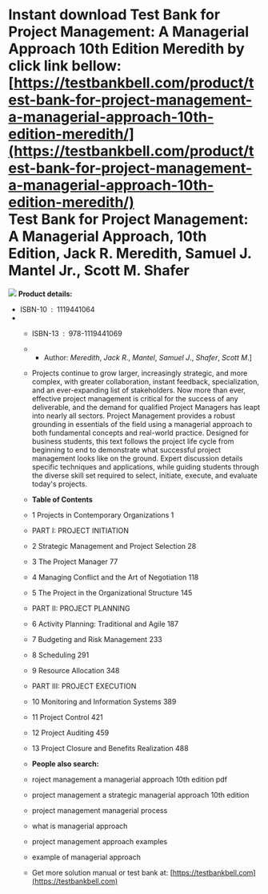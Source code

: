 Instant download **Test Bank for Project Management: A Managerial Approach 10th Edition Meredith** by click link bellow:  
[https://testbankbell.com/product/test-bank-for-project-management-a-managerial-approach-10th-edition-meredith/](https://testbankbell.com/product/test-bank-for-project-management-a-managerial-approach-10th-edition-meredith/)  
**Test Bank for Project Management: A Managerial Approach, 10th Edition, Jack R. Meredith, Samuel J. Mantel Jr., Scott M. Shafer**
==================================================================================================================================


![](https://testbankbell.com/wp-content/uploads/2023/05/9781119369110_TestBank.jpg)
**Product details:**
* ISBN-10 ‏ : ‎ 1119441064
* * ISBN-13 ‏ : ‎ 978-1119441069
  * * Author: *Meredith*, *Jack R*., *Mantel*, *Samuel J*., *Shafer*, *Scott M*.]
   
  * Projects continue to grow larger, increasingly strategic, and more complex, with greater collaboration, instant feedback, specialization, and an ever-expanding list of stakeholders. Now more than ever, effective project management is critical for the success of any deliverable, and the demand for qualified Project Managers has leapt into nearly all sectors. Project Management provides a robust grounding in essentials of the field using a managerial approach to both fundamental concepts and real-world practice. Designed for business students, this text follows the project life cycle from beginning to end to demonstrate what successful project management looks like on the ground. Expert discussion details specific techniques and applications, while guiding students through the diverse skill set required to select, initiate, execute, and evaluate today's projects.
 
  * **Table of Contents**
 
  * 1 Projects in Contemporary Organizations 1
 
  * PART I: PROJECT INITIATION
  * 2 Strategic Management and Project Selection 28
  * 3 The Project Manager 77
  * 4 Managing Conflict and the Art of Negotiation 118
  * 5 The Project in the Organizational Structure 145
 
  * PART II: PROJECT PLANNING
  * 6 Activity Planning: Traditional and Agile 187
  * 7 Budgeting and Risk Management 233
  * 8 Scheduling 291
  * 9 Resource Allocation 348
 
  * PART III: PROJECT EXECUTION
  * 10 Monitoring and Information Systems 389
  * 11 Project Control 421
  * 12 Project Auditing 459
  * 13 Project Closure and Benefits Realization 488
 
  * **People also search:**
 
  * roject management a managerial approach 10th edition pdf
 
  * project management a strategic managerial approach 10th edition
 
  * project management managerial process
 
  * what is managerial approach
 
  * project management approach examples
 
  * example of managerial approach
  *  Get more solution manual or test bank at: [https://testbankbell.com](https://testbankbell.com)
